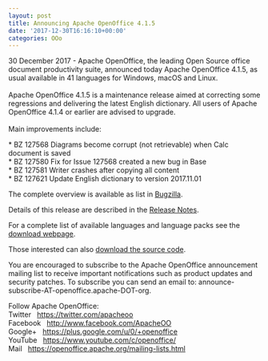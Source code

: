 ```yaml
---
layout: post
title: Announcing Apache OpenOffice 4.1.5
date: '2017-12-30T16:16:10+00:00'
categories: OOo
---
```

<p>30 December 2017 - Apache OpenOffice, the leading Open Source office 
document productivity suite, announced today Apache OpenOffice 4.1.5, as
 usual available in 41 languages for Windows, macOS and Linux.<br /><br />Apache OpenOffice 4.1.5 is a maintenance release aimed at correcting some regressions and delivering the latest English dictionary. All users of Apache OpenOffice 4.1.4 or earlier are advised to upgrade.<br /><br />Main improvements include:</p> 
  <p>* BZ 127568 Diagrams become corrupt (not retrievable) when Calc document is saved<br />* BZ 127580 Fix for Issue 127568 created a new bug in Base<br />* BZ 127581 Writer crashes after copying all content<br />* BZ 127621 Update English dictionary to version 2017.11.01 <br /></p>The complete overview is available as list in <a title="Bugzilla" target="_blank" href="https://bz.apache.org/ooo/buglist.cgi?list_id=233429&amp;query_format=advanced&amp;resolution=FIXED&amp;resolution=FIXED_WITHOUT_CODE&amp;target_milestone=4.1.5">Bugzilla</a>.<br /> 
  <p>Details of this release are described in the <a target="_blank" title="Release Notes" href="https://cwiki.apache.org/confluence/display/OOOUSERS/AOO+4.1.5+Release+Notes">Release Notes</a>. <br /></p> 
  <p>For a complete list of available languages and language packs see the <a title="Apache OpenOffice - Official download" target="_blank" href="https://www.openoffice.org/download/">download webpage</a>.</p> 
  <p>Those interested can also <a title="Apache OpenOffice - Source code" target="_blank" href="https://openoffice.apache.org/downloads.html">download the source code</a>.</p> 
  <p>You
 are encouraged to subscribe to the Apache OpenOffice announcement 
mailing list to receive important notifications such as product updates 
and security patches. To subscribe you can send an email to: announce-subscribe-AT-openoffice.apache-DOT-org.</p> 
  <p> 
  Follow Apache OpenOffice:<br />Twitter&nbsp;&nbsp; <a title="Twitter" target="_blank" href="https://twitter.com/apacheoo">https://twitter.com/apacheoo</a><br />Facebook&nbsp;&nbsp; <a title="Facebook" target="_blank" href="https://www.facebook.com/ApacheOO">http://www.facebook.com/ApacheOO</a><br />Google+&nbsp;&nbsp; <a href="https://plus.google.com/u/0/114598373874764163668/posts" data-mce-href="https://plus.google.com/u/0/114598373874764163668/posts">https://plus.google.com/u/0/+openoffice</a><br />YouTube&nbsp;&nbsp; <a title="YouTube" target="_blank" href="https://www.youtube.com/c/openoffice/">https://www.youtube.com/c/openoffice/</a><br />Mail&nbsp;&nbsp; <a title="Mail" href="https://openoffice.apache.org/mailing-lists.html">https://openoffice.apache.org/mailing-lists.html</a><br /></p>

